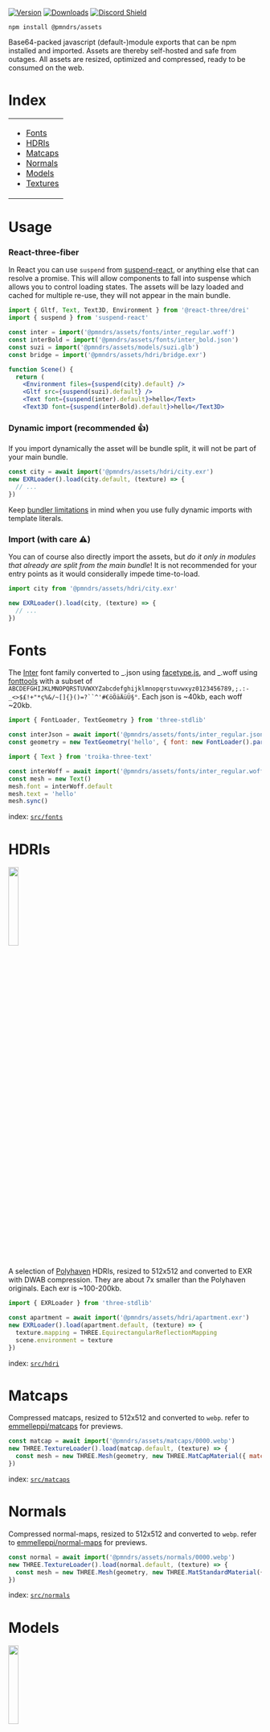 [![Version](https://img.shields.io/npm/v/@pmndrs/assets?style=flat&colorA=000000&colorB=000000)](https://www.npmjs.com/package/@pmndrs/assets)
[![Downloads](https://img.shields.io/npm/dt/@pmndrs/assets.svg?style=flat&colorA=000000&colorB=000000)](https://www.npmjs.com/package/@pmndrs/assets)
[![Discord Shield](https://img.shields.io/discord/740090768164651008?style=flat&colorA=000000&colorB=000000&label=discord&logo=discord&logoColor=ffffff)](https://discord.com/channels/740090768164651008/741751532592038022)

```shell
npm install @pmndrs/assets
```

Base64-packed javascript (default-)module exports that can be npm installed and imported. Assets are thereby self-hosted and safe from outages. All assets are resized, optimized and compressed, ready to be consumed on the web.

# Index

<table>
  <tr>
    <td valign="top">
      <ul>
        <li><a href="#fonts">Fonts</a></li>
        <li><a href="#hdris">HDRIs</a></li>
        <li><a href="#matcaps">Matcaps</a></li>
        <li><a href="#normals">Normals</a></li>
        <li><a href="#models">Models</a></li>
        <li><a href="#textures">Textures</a></li>
      </ul>
    </td>
  </tr>
</table>

# Usage

### React-three-fiber

In React you can use `suspend` from [suspend-react](https://github.com/pmndrs/suspend-react), or anything else that can resolve a promise. This will allow components to fall into suspense which allows you to control loading states. The assets will be lazy loaded and cached for multiple re-use, they will not appear in the main bundle.

```jsx
import { Gltf, Text, Text3D, Environment } from '@react-three/drei'
import { suspend } from 'suspend-react'

const inter = import('@pmndrs/assets/fonts/inter_regular.woff')
const interBold = import('@pmndrs/assets/fonts/inter_bold.json')
const suzi = import('@pmndrs/assets/models/suzi.glb')
const bridge = import('@pmndrs/assets/hdri/bridge.exr')

function Scene() {
  return (
    <Environment files={suspend(city).default} />
    <Gltf src={suspend(suzi).default} />
    <Text font={suspend(inter).default}>hello</Text>
    <Text3D font={suspend(interBold).default}>hello</Text3D>
```

### Dynamic import (recommended 👍)

If you import dynamically the asset will be bundle split, it will not be part of your main bundle.

```jsx
const city = await import('@pmndrs/assets/hdri/city.exr')
new EXRLoader().load(city.default, (texture) => {
  // ...
})
```

Keep [bundler limitations](https://github.com/rollup/plugins/tree/master/packages/dynamic-import-vars#limitations) in mind when you use fully dynamic imports with template literals.

### Import (with care ⚠️)

You can of course also directly import the assets, but _do it only in modules that already are split from the main bundle_! It is not recommended for your entry points as it would considerally impede time-to-load.

```jsx
import city from '@pmndrs/assets/hdri/city.exr'

new EXRLoader().load(city, (texture) => {
  // ...
})
```

# Fonts

The [Inter](https://rsms.me/inter/) font family converted to _.json using [facetype.js](https://gero3.github.io/facetype.js), and _.woff using [fonttools](https://github.com/fonttools/fonttools) with a subset of ` ABCDEFGHIJKLMNOPQRSTUVWXYZabcdefghijklmnopqrstuvwxyz0123456789,;.:-_<>$£!+"*ç%&/~[]{}()=?``^'#€öÖäÄüÜ§° `. Each json is ~40kb, each woff ~20kb.

```js
import { FontLoader, TextGeometry } from 'three-stdlib'

const interJson = await import('@pmndrs/assets/fonts/inter_regular.json')
const geometry = new TextGeometry('hello', { font: new FontLoader().parse(interJson.default) })
```

```js
import { Text } from 'troika-three-text'

const interWoff = await import('@pmndrs/assets/fonts/inter_regular.woff')
const mesh = new Text()
mesh.font = interWoff.default
mesh.text = 'hello'
mesh.sync()
```

index: [`src/fonts`](src/fonts)

# HDRIs

<p>
  <a href="https://codesandbox.io/s/eeznq6">
    <img width="20%" alt="" src="https://github-production-user-asset-6210df.s3.amazonaws.com/76580/244015488-fa7994c5-d696-487d-90ad-8d06846874a3.png">
  </a>
</p>

A selection of [Polyhaven](https://polyhaven.com/hdris) HDRIs, resized to 512x512 and converted to EXR with DWAB compression. They are about 7x smaller than the Polyhaven originals. Each exr is ~100-200kb.

```js
import { EXRLoader } from 'three-stdlib'

const apartment = await import('@pmndrs/assets/hdri/apartment.exr')
new EXRLoader().load(apartment.default, (texture) => {
  texture.mapping = THREE.EquirectangularReflectionMapping
  scene.environment = texture
})
```

index: [`src/hdri`](src/hdri)

# Matcaps

Compressed matcaps, resized to 512x512 and converted to `webp`. refer to [emmelleppi/matcaps](https://github.com/emmelleppi/matcaps) for previews.

```js
const matcap = await import('@pmndrs/assets/matcaps/0000.webp')
new THREE.TextureLoader().load(matcap.default, (texture) => {
  const mesh = new THREE.Mesh(geometry, new THREE.MatCapMaterial({ matcap: texture }))
})
```

index: [`src/matcaps`](src/matcaps)

# Normals

Compressed normal-maps, resized to 512x512 and converted to `webp`. refer to [emmelleppi/normal-maps](https://github.com/emmelleppi/normal-maps) for previews.

```js
const normal = await import('@pmndrs/assets/normals/0000.webp')
new THREE.TextureLoader().load(normal.default, (texture) => {
  const mesh = new THREE.Mesh(geometry, new THREE.MatStandardMaterial({ normalMap: texture }))
})
```

index: [`src/normals`](src/normals)

# Models

<p>
  <a href="https://codesandbox.io/s/hlvk2w">
    <img width="20%" alt="" src="https://github-production-user-asset-6210df.s3.amazonaws.com/76580/245103885-532f7904-10bb-4e47-957c-eda3cc70ee7b.png">
  </a>
</p>

A selection of models optimized with [`gltf-transform optimize`](https://gltf-transform.donmccurdy.com/cli) and converted to `glb`.

```js
import { GLTFLoader } from 'three-stdlib'

const suzi = await import('@pmndrs/assets/models/suzi.glb')
new GLTFLoader().load(suzi.default, (gltf) => {
  scene.add(gltf.scene)
})
```

index: [`src/models`](src/models)

# Textures

Compressed textures, resized to 512x512 and converted to `webp`.

```js
import cloud from '@pmndrs/assets/textures/cloud.webp'
```

index: [`src/textures`](src/textures)

# Build

Pre-requisites:

- Make
- Nodejs
- ImageMagick 7+
- jq
- fonttools
- openssl

```sh
$ make
```
